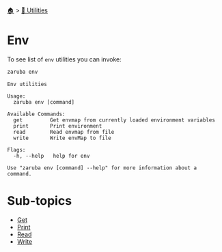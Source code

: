 <!--startTocHeader-->
[🏠](../../README.md) > [🔧 Utilities](../README.md)
# Env
<!--endTocHeader-->

To see list of `env` utilities you can invoke:

<!--startCode-->
```bash
zaruba env
```

````
Env utilities

Usage:
  zaruba env [command]

Available Commands:
  get         Get envmap from currently loaded environment variables
  print       Print environment
  read        Read envmap from file
  write       Write envMap to file

Flags:
  -h, --help   help for env

Use "zaruba env [command] --help" for more information about a command.
````
<!--endCode-->

<!--startTocSubTopic-->
# Sub-topics
* [Get](get.md)
* [Print](print.md)
* [Read](read.md)
* [Write](write.md)
<!--endTocSubTopic-->